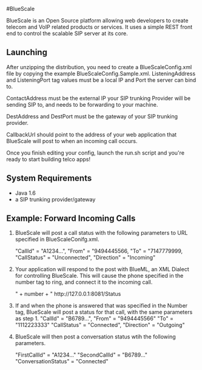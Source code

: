 #BlueScale

BlueScale is an Open Source platform allowing web developers to create telecom and VoIP related products or services.
It uses a simple REST front end to control the scalable SIP server at its core.  



## Launching

After unzipping the distribution, you need to create a BlueScaleConfig.xml file by copying the example BlueScaleConfig.Sample.xml. 
ListeningAddress and ListeningPort tag values must be a local IP and Port the server can bind to.

ContactAddress must be the external IP your SIP trunking Provider will be sending SIP to, and needs to be forwarding to your machine.

DestAddress and DestPort must be the gateway of your SIP trunking provider.

CallbackUrl should point to the address of your web application that BlueScale will post to when an incoming call occurs. 

Once you finish editing your config, launch the run.sh script and you're ready to start building telco apps!



## System Requirements

- Java 1.6 
- a SIP trunking provider/gateway


## Example: Forward Incoming Calls

1. BlueScale will post a call status with the following parameters to URL specified in BlueScaleConifg.xml.  

    "CallId" = "A1234...",
    "From"   = "9494445566,
    "To"     = "7147779999,
    "CallStatus" = "Unconnected",
    "Direction"  = "Incoming"

2. Your application will respond to the post with BlueML, an XML Dialect for controlling BlueScale.  This will cause the phone specified 
     in the number tag to ring, and connect it to the incoming call.  
    
    <Response>
        <Dial>
            <Number>" + number + "</Number>
                <Action>http://127.0.0.1:8081/Status</Action>
        </Dial>
    </Response>

3. If and when the phone is answered that was specified in the Number tag, BlueScale will post a status for that call, with the same parameters as step 1.
    "CallId" = "B6789...",
    "From"   = "9494445566"
    "To"     = "1112223333"
    "CallStatus" = "Connected",
    "Direction"  = "Outgoing"


4. BlueScale will then post a conversation status wtih the following parameters.

    "FirstCallId"  = "A1234..."
    "SecondCallId" = "B6789..."
    "ConversationStatus" = "Connected"

